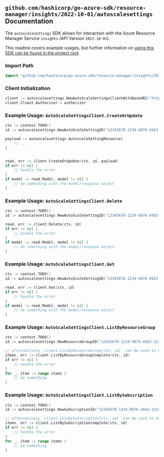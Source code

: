 
## `github.com/hashicorp/go-azure-sdk/resource-manager/insights/2022-10-01/autoscalesettings` Documentation

The `autoscalesettings` SDK allows for interaction with the Azure Resource Manager Service `insights` (API Version `2022-10-01`).

This readme covers example usages, but further information on [using this SDK can be found in the project root](https://github.com/hashicorp/go-azure-sdk/tree/main/docs).

### Import Path

```go
import "github.com/hashicorp/go-azure-sdk/resource-manager/insights/2022-10-01/autoscalesettings"
```


### Client Initialization

```go
client := autoscalesettings.NewAutoScaleSettingsClientWithBaseURI("https://management.azure.com")
client.Client.Authorizer = authorizer
```


### Example Usage: `AutoScaleSettingsClient.CreateOrUpdate`

```go
ctx := context.TODO()
id := autoscalesettings.NewAutoScaleSettingID("12345678-1234-9876-4563-123456789012", "example-resource-group", "autoscaleSettingValue")

payload := autoscalesettings.AutoscaleSettingResource{
	// ...
}


read, err := client.CreateOrUpdate(ctx, id, payload)
if err != nil {
	// handle the error
}
if model := read.Model; model != nil {
	// do something with the model/response object
}
```


### Example Usage: `AutoScaleSettingsClient.Delete`

```go
ctx := context.TODO()
id := autoscalesettings.NewAutoScaleSettingID("12345678-1234-9876-4563-123456789012", "example-resource-group", "autoscaleSettingValue")

read, err := client.Delete(ctx, id)
if err != nil {
	// handle the error
}
if model := read.Model; model != nil {
	// do something with the model/response object
}
```


### Example Usage: `AutoScaleSettingsClient.Get`

```go
ctx := context.TODO()
id := autoscalesettings.NewAutoScaleSettingID("12345678-1234-9876-4563-123456789012", "example-resource-group", "autoscaleSettingValue")

read, err := client.Get(ctx, id)
if err != nil {
	// handle the error
}
if model := read.Model; model != nil {
	// do something with the model/response object
}
```


### Example Usage: `AutoScaleSettingsClient.ListByResourceGroup`

```go
ctx := context.TODO()
id := autoscalesettings.NewResourceGroupID("12345678-1234-9876-4563-123456789012", "example-resource-group")

// alternatively `client.ListByResourceGroup(ctx, id)` can be used to do batched pagination
items, err := client.ListByResourceGroupComplete(ctx, id)
if err != nil {
	// handle the error
}
for _, item := range items {
	// do something
}
```


### Example Usage: `AutoScaleSettingsClient.ListBySubscription`

```go
ctx := context.TODO()
id := autoscalesettings.NewSubscriptionID("12345678-1234-9876-4563-123456789012")

// alternatively `client.ListBySubscription(ctx, id)` can be used to do batched pagination
items, err := client.ListBySubscriptionComplete(ctx, id)
if err != nil {
	// handle the error
}
for _, item := range items {
	// do something
}
```
